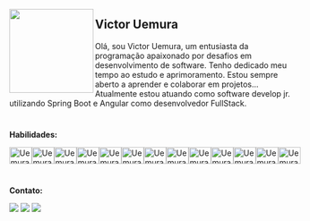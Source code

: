 

[<img align="left" height="150px" width="auto" src="https://github.com/VictorUemura/VictorUemura/blob/main/imageLeft.gif">](http://poolsofchrome.tumblr.com/post/79598460826/experiment)

## Victor Uemura <img height="16px" width="16px" src="https://github.com/VictorUemura/VictorUemura/blob/main/binary.png" /> 

Olá, sou Victor Uemura, um entusiasta da programação apaixonado por desafios em desenvolvimento de software. Tenho dedicado meu tempo ao estudo e aprimoramento. Estou sempre aberto a aprender e colaborar em projetos...
Atualmente estou atuando como software develop jr. utilizando Spring Boot e Angular como desenvolvedor FullStack.

#

**Habilidades:**
<div style="display:flex;">
     <img align="center" alt="Uemura-PS" height="30" width="40"
          src="https://cdn.jsdelivr.net/gh/devicons/devicon/icons/photoshop/photoshop-plain.svg">
     <img align="center" alt="Uemura-html" height="30" width="40"
          src="https://cdn.jsdelivr.net/gh/devicons/devicon/icons/html5/html5-original.svg">
     <img align="center" alt="Uemura-css" height="30" width="40"
          src="https://cdn.jsdelivr.net/gh/devicons/devicon/icons/css3/css3-original.svg">
     <img align="center" alt="Uemura-js" height="30" width="40"
          src="https://cdn.jsdelivr.net/gh/devicons/devicon/icons/javascript/javascript-original.svg">
     <img align="center" alt="Uemura-C" height="30" width="40"
          src="https://cdn.jsdelivr.net/gh/devicons/devicon/icons/c/c-original.svg">
     <img align="center" alt="Uemura-nodejs" height="30" width="40"
          src="https://cdn.jsdelivr.net/gh/devicons/devicon/icons/nodejs/nodejs-original.svg" />
     <img align="center" alt="Uemura-java" height="30" width="40"
          src="https://cdn.jsdelivr.net/gh/devicons/devicon/icons/java/java-original.svg" />
     <img align="center" alt="Uemura-csharp" height="30" width="40"
          src="https://cdn.jsdelivr.net/gh/devicons/devicon@latest/icons/csharp/csharp-original.svg" />
     <img align="center" alt="Uemura-dot-net" height="30" width="40"
          src="https://cdn.jsdelivr.net/gh/devicons/devicon@latest/icons/dot-net/dot-net-original.svg" />
     <img align="center" alt="Uemura-dot-net-core" height="30" width="40"
          src="https://cdn.jsdelivr.net/gh/devicons/devicon@latest/icons/dotnetcore/dotnetcore-original.svg" />
     <img align="center" alt="Uemura-spring" height="30" width="40"
          src="https://cdn.jsdelivr.net/gh/devicons/devicon@latest/icons/spring/spring-original-wordmark.svg" />
     <img align="center" alt="Uemura-mysql" height="30" width="40"
          src="https://cdn.jsdelivr.net/gh/devicons/devicon@latest/icons/mysql/mysql-original.svg" />
     <img align="center" alt="Uemura-oracle" height="30" width="40"
          src="https://cdn.jsdelivr.net/gh/devicons/devicon@latest/icons/oracle/oracle-original.svg" />

</div>

#

**Contato:**
<div style:"display:flex;">
     <a href="https://www.instagram.com/uemura_victor" target="_blank"><img
               src="https://img.shields.io/badge/-Instagram-%23E4405F?style=for-the-badge&logo=instagram&logoColor=white"
               target="_blank"></a>
     <a href="mailto:victoruemura04@hotmail.com" target="_blank"><img
               src="https://img.shields.io/badge/Microsoft_Outlook-0078D4?style=for-the-badge&logo=microsoft-outlook&logoColor=white"
               target="_blank"></a>
     <a href="https://www.linkedin.com/in/victor-hiroshi-uemura-3a1146235/" target="_blank"><img
               src="https://img.shields.io/badge/-LinkedIn-%230077B5?style=for-the-badge&logo=linkedin&logoColor=white"
               target="_blank"></a>
</div>
